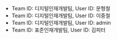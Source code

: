 - Team ID: 디지털인재개발팀, User ID: 문형철 
- Team ID: 디지털인재개발팀, User ID: 이중철 
- Team ID: 디지털인재개발팀, User ID: admin
- Team ID: 표준인재개발팀, User ID: 김피터
